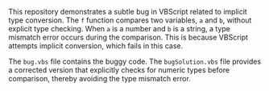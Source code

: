 This repository demonstrates a subtle bug in VBScript related to implicit type conversion. The `f` function compares two variables, `a` and `b`, without explicit type checking. When `a` is a number and `b` is a string, a type mismatch error occurs during the comparison. This is because VBScript attempts implicit conversion, which fails in this case.

The `bug.vbs` file contains the buggy code. The `bugSolution.vbs` file provides a corrected version that explicitly checks for numeric types before comparison, thereby avoiding the type mismatch error.
